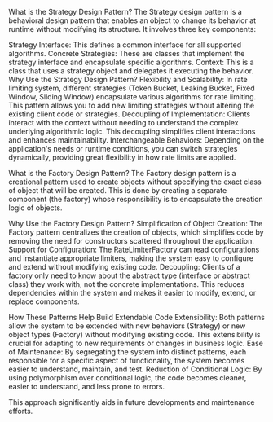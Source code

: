 What is the Strategy Design Pattern?
The Strategy design pattern is a behavioral design pattern that enables an object to change its behavior at runtime without modifying its structure. It involves three key components:

Strategy Interface: This defines a common interface for all supported algorithms.
Concrete Strategies: These are classes that implement the strategy interface and encapsulate specific algorithms.
Context: This is a class that uses a strategy object and delegates it executing the behavior.
Why Use the Strategy Design Pattern?
Flexibility and Scalability: In rate limiting system, different strategies (Token Bucket, Leaking Bucket, Fixed Window, Sliding Window) encapsulate various algorithms for rate limiting. This pattern allows you to add new limiting strategies without altering the existing client code or strategies.
Decoupling of Implementation: Clients interact with the context without needing to understand the complex underlying algorithmic logic. This decoupling simplifies client interactions and enhances maintainability.
Interchangeable Behaviors: Depending on the application's needs or runtime conditions, you can switch strategies dynamically, providing great flexibility in how rate limits are applied.

What is the Factory Design Pattern?
The Factory design pattern is a creational pattern used to create objects without specifying the exact class of object that will be created. This is done by creating a separate component (the factory) whose responsibility is to encapsulate the creation logic of objects.

Why Use the Factory Design Pattern?
Simplification of Object Creation: The Factory pattern centralizes the creation of objects, which simplifies code by removing the need for constructors scattered throughout the application.
Support for Configuration: The RateLimiterFactory can read configurations and instantiate appropriate limiters, making the system easy to configure and extend without modifying existing code.
Decoupling: Clients of a factory only need to know about the abstract type (interface or abstract class) they work with, not the concrete implementations. This reduces dependencies within the system and makes it easier to modify, extend, or replace components.

How These Patterns Help Build Extendable Code
Extensibility: Both patterns allow the system to be extended with new behaviors (Strategy) or new object types (Factory) without modifying existing code. This extensibility is crucial for adapting to new requirements or changes in business logic.
Ease of Maintenance: By segregating the system into distinct patterns, each responsible for a specific aspect of functionality, the system becomes easier to understand, maintain, and test.
Reduction of Conditional Logic: By using polymorphism over conditional logic, the code becomes cleaner, easier to understand, and less prone to errors.

This approach significantly aids in future developments and maintenance efforts.
